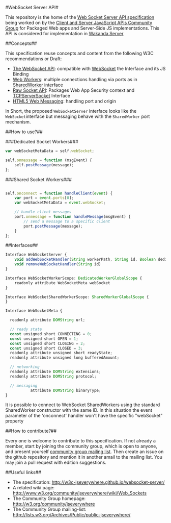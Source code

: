 #WebSocket Server API#


This repository is the home of the [Web Socket Server API specification](http://w3c-jseverywhere.github.io/websocket-server/) being worked on by the [Client and Server JavaScript APIs Community Group](http://w3.org/community/jseverywhere) for Packaged Web apps and Server-Side JS implementations. This API is considered for implementation in [Wakanda Server](http://wakandadb.org)


##Concepts##

This specification reuse concepts and content from the following W3C recommendations or Draft:

* [The WebSocket API](http://www.w3.org/TR/websockets/): compatible with [WebSocket](http://www.w3.org/TR/websockets/#websocket) the Interface and its JS Binding
* [Web Workers](http://www.w3.org/TR/workers/): multiple connections handling via ports as in [SharedWorker](http://www.w3.org/TR/workers/#shared-workers-and-the-sharedworker-interface) interface
* [Raw Socket API](http://www.w3.org/TR/raw-sockets/): Packages Web App Security context and [TCPServerSocket](http://raw-sockets.sysapps.org/#interface-tcpserversocket) Interface
* [HTML5 Web Messaging](http://www.w3.org/TR/webmessaging): handling port and origin

In Short, the proposed `WebSocketServer` interface looks like the `WebSocket`interface but messaging behave with the `SharedWorker` port mechanism.


##How to use?##

###Dedicated Socket Workers###

```JavaScript
var webSocketMetaData = self.webSocket;

self.onmessage = function (msgEvent) {
	self.postMessage(message);
};

```

###Shared Socket Workers###
```JavaScript

self.onconnect = function handleClient(event) {
	var port = event.ports[0];
	var webSocketMetaData = event.webSocket;

	// handle client messages
	port.onmessage = function handleMessage(msgEvent) {
		// send a message to a specific client
		port.postMessage(message);
	}
};
```

##Interfaces##

```JavaScript
Interface WebSocketServer {
	void addWebSocketHandler(String workerPath, String id, Boolean dedicatedOrShared)
	void removeWebSocketHandler(String id)
}
```

```JavaScript
Interface WebSocketWorkerScope: DedicatedWorkerGlobalScope {
	readonly attribute WebSocketMeta webSocket
}
```

```JavaScript
Interface WebSocketSharedWorkerScope: SharedWorkerGlobalScope {
}
```

```JavaScript
Interface WebSocketMeta {

  readonly attribute DOMString url;

  // ready state
  const unsigned short CONNECTING = 0;
  const unsigned short OPEN = 1;
  const unsigned short CLOSING = 2;
  const unsigned short CLOSED = 3;
  readonly attribute unsigned short readyState;
  readonly attribute unsigned long bufferedAmount;

  // networking
  readonly attribute DOMString extensions;
  readonly attribute DOMString protocol;

  // messaging
           attribute DOMString binaryType;
}
```

It is possible to connect to WebSocket SharedWorkers using the standard SharedWorker constructor with the same ID. In this situation the event parameter of the 'onconnect' handler won't have the specific "webSocket" property

##How to contribute?##

Every one is welcome to contribute to this specification.
If not already a member, start by joining the community group, which is open to anyone, and present yourself [community group mailing list](public-jseverywhere@w3.org). Then create an issue on the github repository and mention it in another amail to the mailing list. You may join a pull request with edition suggestions.


##Useful links##

* The specification: http://w3c-jseverywhere.github.io/websocket-server/
* A related wiki page: http://www.w3.org/community/jseverywhere/wiki/Web_Sockets
* The Community Group homepage: http://w3.org/community/jseverywhere
* The Community Group mailing-list: http://lists.w3.org/Archives/Public/public-jseverywhere/
